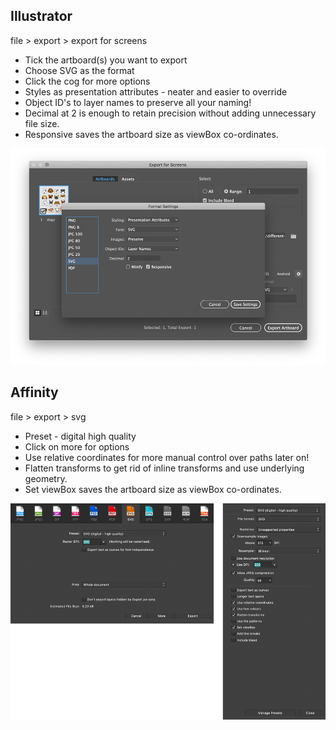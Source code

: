 ## Illustrator

file > export > export for screens

- Tick the artboard(s) you want to export
- Choose SVG as the format
- Click the cog for more options
- Styles as presentation attributes - neater and easier to override
- Object ID's to layer names to preserve all your naming!
- Decimal at 2 is enough to retain precision without adding unnecessary file size.
- Responsive saves the artboard size as viewBox co-ordinates.

![](/_media/exports.png)

## Affinity

file > export > svg

- Preset - digital high quality
- Click on more for options
- Use relative coordinates for more manual control over paths later on!
- Flatten transforms to get rid of inline transforms and use underlying geometry.
- Set viewBox saves the artboard size as viewBox co-ordinates.

![](/_media/affexport.png)
